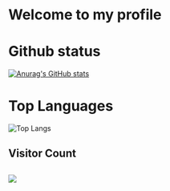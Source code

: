 <h1>Welcome to my profile</h1>

<h1>Github status</h1>

[![Anurag's GitHub stats](https://github-readme-stats.vercel.app/api?username=EldritchGriffin)](https://github.com/anuraghazra/github-readme-stats)

<h1>Top Languages</h1>

![Top Langs](https://github-readme-stats.vercel.app/api/top-langs/?username=EldritchGriffin)

<h2> Visitor Count <h2>

<p align="left" >   
  <img src="https://profile-counter.glitch.me/EldritchGriffin/count.svg" />  
</p>
